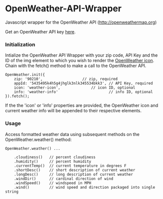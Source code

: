 # OpenWeather-API-Wrapper
Javascript wrapper for the OpenWeather API (http://openweathermap.org)

Get an OpenWeather API key <a href="http://openweathermap.org/appid">here</a>.

<h3>Initialization</h3>
Intialize the OpenWeather API Wrapper with your zip code, API Key and the ID of the img element to which you wish to render the <a href='https://openweathermap.org/weather-conditions'>OpenWeather icon</a>. Chain with the fetch() method to make a call to the OpenWeather API. 

	OpenWeather.init({
		zip: '90210',				   // zip, required
		appId: '5435495k4h5g4jhglk3nlk345534bkk3', // API Key, required
		icon: 'weather-icon',  			   // icon ID, optional
		info: 'weather-info'                       // info ID, optional
	}).fetch();
	
If the the 'icon' or 'info' properties are provided, the OpenWeather icon and current weather info will be appended to their respective elements.
<h3>Usage</h3>
Access formatted weather data using subsequent methods on the OpenWeather.weather() method:
	
	OpenWeather.weather() ...
	
		.cloudiness()   // percent cloudiness
		.humidity()     // percent humidity
		.currentTemp()  // current temperature in degrees F
		.shortDesc()    // short description of current weather
		.longDesc()     // long description of current weather
		.windDir()      // cardinal direction of wind
		.windSpeed()    // windspeed in MPH
		.wind()         // wind speed and direction packaged into single string
		
